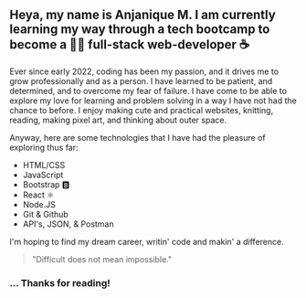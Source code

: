 ## Heya, my name is Anjanique M. I am currently learning my way through a tech bootcamp to become a 👩‍💻 full-stack web-developer ☕️

Ever since early 2022, coding has been my passion, and it drives me to grow professionally and as a person. I have learned to be patient, and determined, 
and to overcome my fear of failure. I have come to be able to explore my love for learning and problem solving in a way I have not had the chance to before. I enjoy
making cute and practical websites, knitting, reading, making pixel art, and thinking about outer space.

Anyway, here are some technologies that I have had the pleasure of exploring thus far:

- HTML/CSS
- JavaScript
- Bootstrap 🅱️
- React ⚛️
- Node.JS
- Git & Github
- API's, JSON, & Postman             

I'm hoping to find my dream career, writin' code and makin' a difference. 

> "Difficult does not mean impossible."

### ... Thanks for reading!

<!-- 
- [] add my favorite projects/links that i want people to checkout

-->
